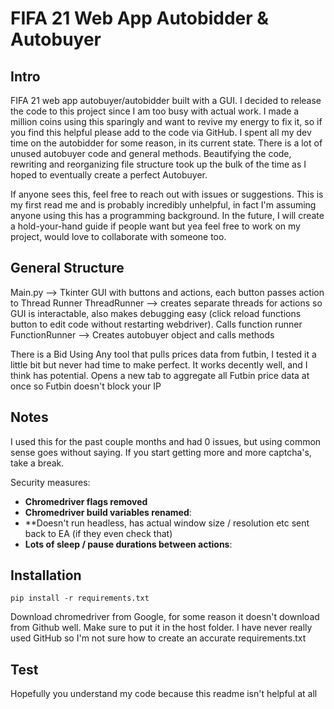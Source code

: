 # FIFA 21 Web App Autobidder & Autobuyer
 

## Intro

FIFA 21 web app autobuyer/autobidder built with a GUI. I decided to release the code to this project since I am too busy with actual work. I made a million coins using this sparingly and want to revive my energy to fix it, so if you find this helpful please add to the code via GitHub. I spent all my dev time on the autobidder for some reason, in its current state. There is a lot of unused autobuyer code and general methods. Beautifying the code, rewriting and reorganizing file structure took up the bulk of the time as I hoped to eventually create a perfect Autobuyer. 

If anyone sees this, feel free to reach out with issues or suggestions. This is my first read me and is probably incredibly unhelpful, in fact I'm assuming anyone using this has a programming background. In the future, I will create a hold-your-hand guide if people want but yea feel free to work on my project, would love to collaborate with someone too. 

## General Structure

Main.py --> Tkinter GUI with buttons and actions, each button passes action to Thread Runner 
ThreadRunner --> creates separate threads for actions so GUI is interactable, also makes debugging easy (click reload functions button to edit code without restarting webdriver). Calls function runner
FunctionRunner --> Creates autobuyer object and calls methods

There is a Bid Using Any tool that pulls prices data from futbin, I tested it a little bit but never had time to make perfect. It works decently well, and I think has potential. Opens a new tab to aggregate all Futbin price data at once so Futbin doesn't block your IP

## Notes
I used this for the past couple months and had 0 issues, but using common sense goes without saying. If you start getting more and more captcha's, take a break.

Security measures:
- **Chromedriver flags removed**
- **Chromedriver build variables renamed**: 
- **Doesn't run headless, has actual window size / resolution etc sent back to EA (if they even check that)
- **Lots of sleep / pause durations between actions**: 



## Installation

```
pip install -r requirements.txt
```

Download chromedriver from Google, for some reason it doesn't download from Github well. Make sure to put it in the host folder. I have never really used GitHub so I'm not sure how to create an accurate requirements.txt

## Test

Hopefully you understand my code because this readme isn't helpful at all
